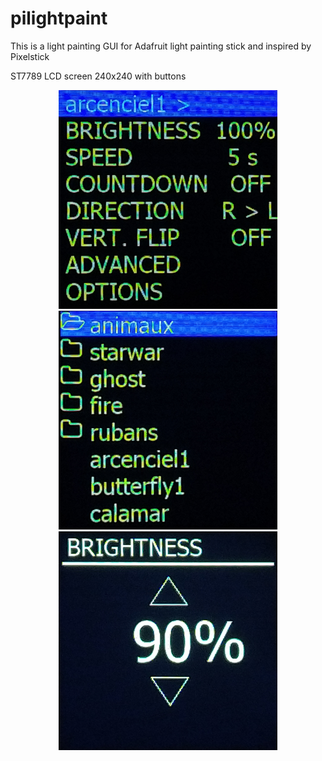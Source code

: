 # pilightpaint

This is a light painting GUI for  Adafruit light painting stick and inspired by Pixelstick

ST7789 LCD screen 240x240 with buttons

<p align="center">
  <img src="ima1.jpg" width="350" title="main menu">
  <img src="ima2.jpg" width="350" title="image menu">
  <img src="ima3.jpg" width="350" title="brightness menu">
</p>
